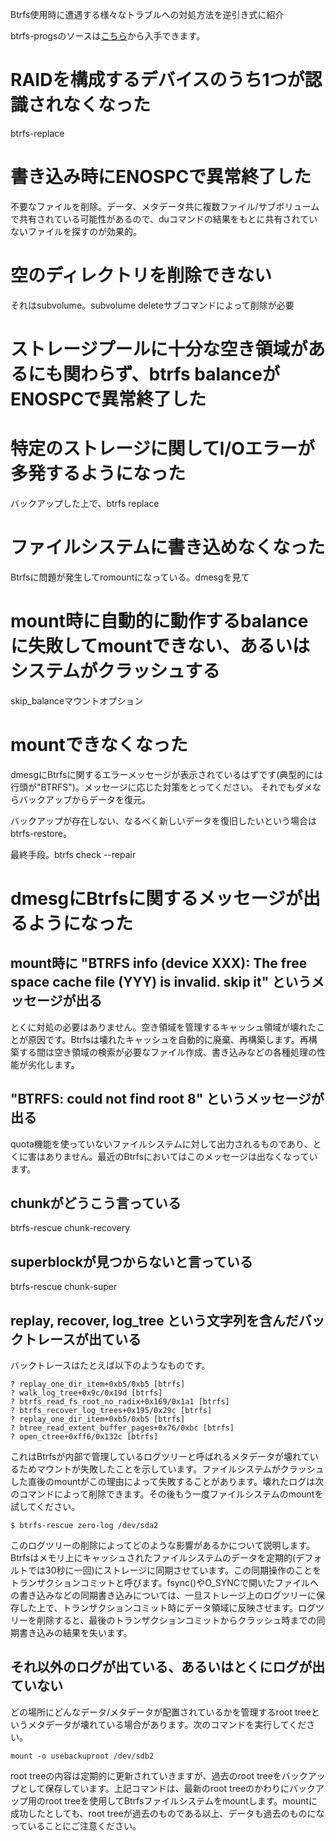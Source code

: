 Btrfs使用時に遭遇する様々なトラブルへの対処方法を逆引き式に紹介

btrfs-progsのソースは[こちら](git://git.kernel.org/pub/scm/linux/kernel/git/kdave/btrfs-progs.git)から入手できます。

# RAIDを構成するデバイスのうち1つが認識されなくなった

btrfs-replace

# 書き込み時にENOSPCで異常終了した

不要なファイルを削除。データ、メタデータ共に複数ファイル/サブボリュームで共有されている可能性があるので、duコマンドの結果をもとに共有されていないファイルを探すのが効果的。

# 空のディレクトリを削除できない

それはsubvolume。subvolume deleteサブコマンドによって削除が必要

# ストレージプールに十分な空き領域があるにも関わらず、btrfs balanceがENOSPCで異常終了した

# 特定のストレージに関してI/Oエラーが多発するようになった

バックアップした上で、btrfs replace

# ファイルシステムに書き込めなくなった

Btrfsに問題が発生してromountになっている。dmesgを見て

# mount時に自動的に動作するbalanceに失敗してmountできない、あるいはシステムがクラッシュする

skip_balanceマウントオプション

# mountできなくなった

dmesgにBtrfsに関するエラーメッセージが表示されているはずです(典型的には行頭が"BTRFS")。メッセージに応じた対策をとってください。
それでもダメならバックアップからデータを復元。

バックアップが存在しない、なるべく新しいデータを復旧したいという場合はbtrfs-restore。

最終手段。btrfs check --repair

# dmesgにBtrfsに関するメッセージが出るようになった

## mount時に "BTRFS info (device XXX): The free space cache file (YYY) is invalid. skip it" というメッセージが出る

とくに対処の必要はありません。空き領域を管理するキャッシュ領域が壊れたことが原因です。Btrfsは壊れたキャッシュを自動的に廃棄、再構築します。再構築する間は空き領域の検索が必要なファイル作成、書き込みなどの各種処理の性能が劣化します。

## "BTRFS: could not find root 8" というメッセージが出る

quota機能を使っていないファイルシステムに対して出力されるものであり、とくに害はありません。最近のBtrfsにおいてはこのメッセージは出なくなっています。

## chunkがどうこう言っている

btrfs-rescue chunk-recovery

## superblockが見つからないと言っている

btrfs-rescue chunk-super

## replay, recover, log_tree という文字列を含んだバックトレースが出ている

バックトレースはたとえば以下のようなものです。

```
? replay_one_dir_item+0xb5/0xb5 [btrfs]
? walk_log_tree+0x9c/0x19d [btrfs]
? btrfs_read_fs_root_no_radix+0x169/0x1a1 [btrfs]                                                                                                                                           ? btrfs_recover_log_trees+0x195/0x29c [btrfs]
? replay_one_dir_item+0xb5/0xb5 [btrfs]                                                                                                                                                     ? btree_read_extent_buffer_pages+0x76/0xbc [btrfs]                                                                                                                                          ? open_ctree+0xff6/0x132c [btrfs]
```
これはBtrfsが内部で管理しているログツリーと呼ばれるメタデータが壊れているためマウントが失敗したことを示しています。ファイルシステムがクラッシュした直後のmountがこの理由によって失敗することがあります。壊れたログは次のコマンドによって削除できます。その後もう一度ファイルシステムのmountを試してください。

```
$ btrfs-rescue zero-log /dev/sda2
```

このログツリーの削除によってどのような影響があるかについて説明します。Btrfsはメモリ上にキャッシュされたファイルシステムのデータを定期的(デフォルトでは30秒に一回)にストレージに同期させています。この同期操作のことをトランザクションコミットと呼びます。fsync()やO_SYNCで開いたファイルへの書き込みなどの同期書き込みについては、一旦ストレージ上のログツリーに保存した上で、トランザクションコミット時にデータ領域に反映させます。ログツリーを削除すると、最後のトランザクションコミットからクラッシュ時までの同期書き込みの結果を失います。

## それ以外のログが出ている、あるいはとくにログが出ていない

どの場所にどんなデータ/メタデータが配置されているかを管理するroot treeというメタデータが壊れている場合があります。次のコマンドを実行してください。


```
mount -o usebackuproot /dev/sdb2
```

root treeの内容は定期的に更新されていきますが、過去のroot treeをバックアップとして保存しています。上記コマンドは、最新のroot treeのかわりにバックアップ用のroot treeを使用してBtrfsファイルシステムをmountします。mountに成功したとしても、root treeが過去のものである以上、データも過去のものになっていることにご注意ください。
